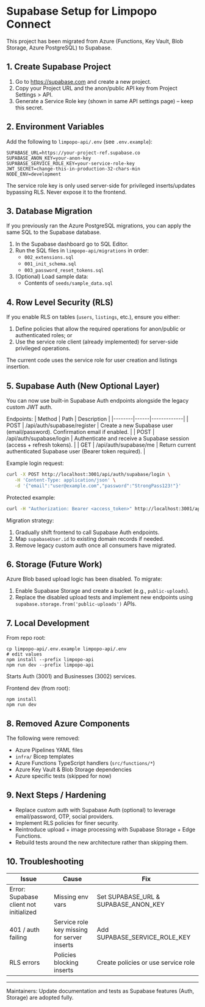 # Supabase Setup for Limpopo Connect

This project has been migrated from Azure (Functions, Key Vault, Blob Storage, Azure PostgreSQL) to Supabase.

## 1. Create Supabase Project
1. Go to https://supabase.com and create a new project.
2. Copy your Project URL and the anon/public API key from Project Settings > API.
3. Generate a Service Role key (shown in same API settings page) – keep this secret.

## 2. Environment Variables
Add the following to `limpopo-api/.env` (see `.env.example`):
```
SUPABASE_URL=https://your-project-ref.supabase.co
SUPABASE_ANON_KEY=your-anon-key
SUPABASE_SERVICE_ROLE_KEY=your-service-role-key
JWT_SECRET=change-this-in-production-32-chars-min
NODE_ENV=development
```

The service role key is only used server-side for privileged inserts/updates bypassing RLS. Never expose it to the frontend.

## 3. Database Migration
If you previously ran the Azure PostgreSQL migrations, you can apply the same SQL to the Supabase database.

1. In the Supabase dashboard go to SQL Editor.
2. Run the SQL files in `limpopo-api/migrations` in order:
   - `002_extensions.sql`
   - `001_init_schema.sql`
   - `003_password_reset_tokens.sql`
3. (Optional) Load sample data:
   - Contents of `seeds/sample_data.sql`

## 4. Row Level Security (RLS)
If you enable RLS on tables (`users`, `listings`, etc.), ensure you either:
1. Define policies that allow the required operations for anon/public or authenticated roles; or
2. Use the service role client (already implemented) for server-side privileged operations.

The current code uses the service role for user creation and listings insertion.

## 5. Supabase Auth (New Optional Layer)

You can now use built-in Supabase Auth endpoints alongside the legacy custom JWT auth.

Endpoints:
| Method | Path | Description |
|--------|------|-------------|
| POST | /api/auth/supabase/register | Create a new Supabase user (email/password). Confirmation email if enabled. |
| POST | /api/auth/supabase/login | Authenticate and receive a Supabase session (access + refresh tokens). |
| GET  | /api/auth/supabase/me | Return current authenticated Supabase user (Bearer token required). |

Example login request:
```bash
curl -X POST http://localhost:3001/api/auth/supabase/login \
   -H 'Content-Type: application/json' \
   -d '{"email":"user@example.com","password":"StrongPass123!"}'
```

Protected example:
```bash
curl -H "Authorization: Bearer <access_token>" http://localhost:3001/api/auth/supabase/me
```

Migration strategy:
1. Gradually shift frontend to call Supabase Auth endpoints.
2. Map `supabaseUser.id` to existing domain records if needed.
3. Remove legacy custom auth once all consumers have migrated.

## 6. Storage (Future Work)
Azure Blob based upload logic has been disabled. To migrate:
1. Enable Supabase Storage and create a bucket (e.g., `public-uploads`).
2. Replace the disabled upload tests and implement new endpoints using `supabase.storage.from('public-uploads')` APIs.

## 7. Local Development
From repo root:
```
cp limpopo-api/.env.example limpopo-api/.env
# edit values
npm install --prefix limpopo-api
npm run dev --prefix limpopo-api
```
Starts Auth (3001) and Businesses (3002) services.

Frontend dev (from root):
```
npm install
npm run dev
```

## 8. Removed Azure Components
The following were removed:
- Azure Pipelines YAML files
- `infra/` Bicep templates
- Azure Functions TypeScript handlers (`src/functions/*`)
- Azure Key Vault & Blob Storage dependencies
- Azure specific tests (skipped for now)

## 9. Next Steps / Hardening
- Replace custom auth with Supabase Auth (optional) to leverage email/password, OTP, social providers.
- Implement RLS policies for finer security.
- Reintroduce upload + image processing with Supabase Storage + Edge Functions.
- Rebuild tests around the new architecture rather than skipping them.

## 10. Troubleshooting
| Issue | Cause | Fix |
|-------|-------|-----|
| Error: Supabase client not initialized | Missing env vars | Set SUPABASE_URL & SUPABASE_ANON_KEY |
| 401 / auth failing | Service role key missing for server inserts | Add SUPABASE_SERVICE_ROLE_KEY |
| RLS errors | Policies blocking inserts | Create policies or use service role |

---
Maintainers: Update documentation and tests as Supabase features (Auth, Storage) are adopted fully.
